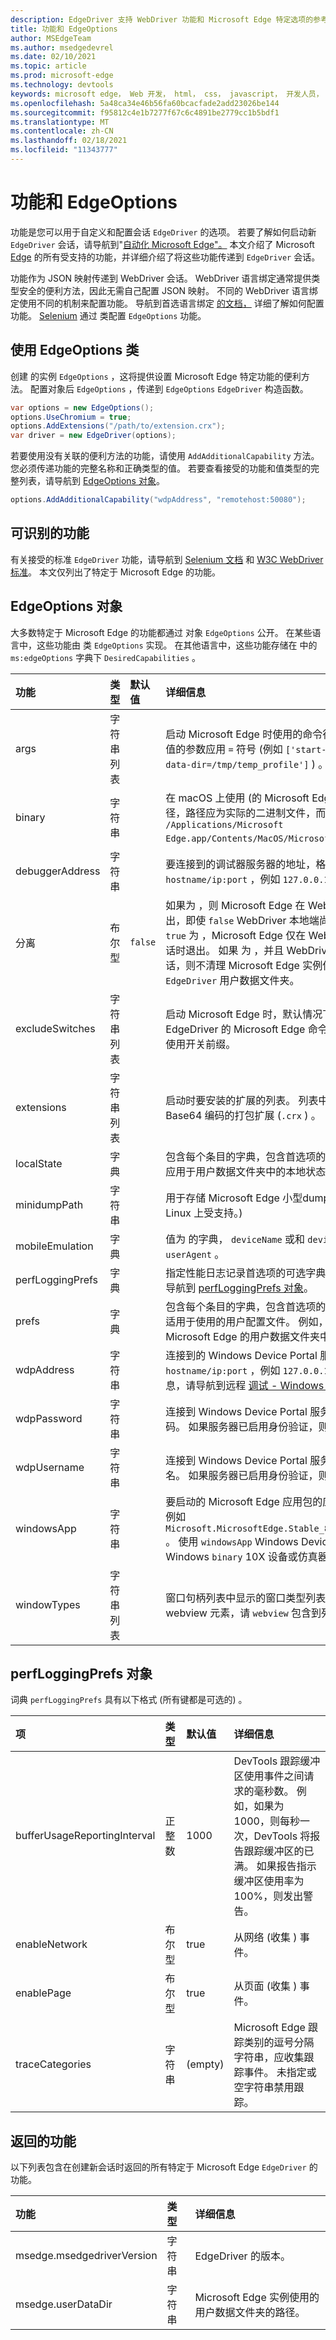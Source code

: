 ```yaml
---
description: EdgeDriver 支持 WebDriver 功能和 Microsoft Edge 特定选项的参考 (Chromium) 。
title: 功能和 EdgeOptions
author: MSEdgeTeam
ms.author: msedgedevrel
ms.date: 02/10/2021
ms.topic: article
ms.prod: microsoft-edge
ms.technology: devtools
keywords: microsoft edge， Web 开发， html， css， javascript， 开发人员， webdriver， selenium， 测试， 工具， 自动化， 测试
ms.openlocfilehash: 5a48ca34e46b56fa60bcacfade2add23026be144
ms.sourcegitcommit: f95812c4e1b7277f67c6c4891be2779cc1b5bdf1
ms.translationtype: MT
ms.contentlocale: zh-CN
ms.lasthandoff: 02/18/2021
ms.locfileid: "11343777"
---
```

# 功能和 EdgeOptions  

功能是您可以用于自定义和配置会话 `EdgeDriver` 的选项。  若要了解如何启动新 `EdgeDriver` 会话，请导航到"[自动化 Microsoft Edge"。][WebdriverIndexAutomateMicrosoftEdgeChromium]  本文介绍了 Microsoft [Edge][WebdriverIndexInstallMicrosoftEdgeChromium] 的所有受支持的功能，并详细介绍了将这些功能传递到 `EdgeDriver` 会话。  

功能作为 JSON 映射传递到 WebDriver 会话。  WebDriver 语言绑定通常提供类型安全的便利方法，因此无需自己配置 JSON 映射。  不同的 WebDriver 语言绑定使用不同的机制来配置功能。  导航到首选语言绑定 [的文档，][WebdriverIndexChooseWebdriverLanguageBinding] 详细了解如何配置功能。  [Selenium][SeleniumMain] 通过 类配置 `EdgeOptions` 功能。  

## 使用 EdgeOptions 类  

创建 的实例 `EdgeOptions` ，这将提供设置 Microsoft Edge 特定功能的便利方法。  配置对象后 `EdgeOptions` ，传递到 `EdgeOptions` `EdgeDriver` 构造函数。  

```csharp
var options = new EdgeOptions();
options.UseChromium = true;
options.AddExtensions("/path/to/extension.crx");
var driver = new EdgeDriver(options);
```  

若要使用没有关联的便利方法的功能，请使用 `AddAdditionalCapability` 方法。  您必须传递功能的完整名称和正确类型的值。  若要查看接受的功能和值类型的完整列表，请导航到 [EdgeOptions 对象](#edgeoptions-object)。  

```csharp
options.AddAdditionalCapability("wdpAddress", "remotehost:50080");
```  

## 可识别的功能  

有关接受的标准 `EdgeDriver` 功能，请导航到 [Selenium 文档][SharedCapabilitiesSeleniumDocumentation] 和 [W3C WebDriver 标准][CapabilitiesW3cWebdriver]。  本文仅列出了特定于 Microsoft Edge 的功能。  

## EdgeOptions 对象  

大多数特定于 Microsoft Edge 的功能都通过 对象 `EdgeOptions` 公开。  在某些语言中，这些功能由 类 `EdgeOptions` 实现。  在其他语言中，这些功能存储在 中的 `ms:edgeOptions` 字典下 `DesiredCapabilities` 。  

| 功能 | 类型 | 默认值 | 详细信息 |  
|:--- |:--- |:--- |:--- |  
| args | 字符串列表 |  | 启动 Microsoft Edge 时使用的命令行参数列表。  具有关联值的参数应用 `=` 符号 \(例如 `['start-maximized', 'user-data-dir=/tmp/temp_profile']` \) 。 |  
| binary | 字符串 |  | 在 macOS 上使用 \(的 Microsoft Edge 二进制文件的路径，路径应为实际的二进制文件，而不只是应用。  例如 `/Applications/Microsoft Edge.app/Contents/MacOS/Microsoft Edge` ，\) 。 |  
| debuggerAddress | 字符串 |  | 要连接到的调试器服务器的地址，格式为 `hostname/ip:port` ，例如 `127.0.0.1:38947` 。 |
| 分离 | 布尔型 | `false` | 如果为 ，则 Microsoft Edge 在 WebDriver 服务关闭时退出，即使 `false` WebDriver 本地端尚未关闭会话。  如果 `true` 为 ，Microsoft Edge 仅在 WebDriver 本地端关闭会话时退出。  如果 为 ，并且 WebDriver 本地端不关闭会话，则不清理 Microsoft Edge 实例使用的临时 `true` `EdgeDriver` 用户数据文件夹。 |  
| excludeSwitches | 字符串列表 |  | 启动 Microsoft Edge 时，默认情况下会传递用于排除该 EdgeDriver 的 Microsoft Edge 命令行开关列表。  避免 `--` 使用开关前缀。 |  
| extensions | 字符串列表 |  | 启动时要安装的扩展的列表。  列表中的每个项目应为 Base64 编码的打包扩展 \(`.crx` \) 。 |  
| localState | 字典 |  | 包含每个条目的字典，包含首选项的名称和值。  首选项将应用于用户数据文件夹中的本地状态文件。 |  
| minidumpPath | 字符串 |  | 用于存储 Microsoft Edge 小型dumps的目录。  \(仅在 Linux 上受支持。\)  |  
| mobileEmulation | 字典 |  | 值为 的字典， `deviceName` 或和 `deviceMetrics` 的值 `userAgent` 。 |  
| perfLoggingPrefs | 字典 |  | 指定性能日志记录首选项的可选字典。  有关详细信息，请导航到 [perfLoggingPrefs 对象](#perfloggingprefs-object)。 |  
| prefs | 字典 |  | 包含每个条目的字典，包含首选项的名称和值。  首选项仅适用于使用的用户配置文件。  例如，导航到 `Preferences` Microsoft Edge 的用户数据文件夹中的文件。 |  
| wdpAddress | 字符串 |  | 连接到的 Windows Device Portal 服务器的地址，格式为 `hostname/ip:port` ，例如  `127.0.0.1:50080` 。  有关详细信息，请导航到远程 [调试 - Windows 10 设备][DevtoolsRemoteDebuggingWindows]。 |  
| wdpPassword | 字符串 |  | 连接到 Windows Device Portal 服务器时使用的可选密码。  如果服务器已启用身份验证，则必需。 |  
| wdpUsername | 字符串 |  | 连接到 Windows Device Portal 服务器时使用的可选用户名。  如果服务器已启用身份验证，则必需。 |  
| windowsApp | 字符串 |  | 要启动的 Microsoft Edge 应用包的应用程序用户模型 ID，例如 `Microsoft.MicrosoftEdge.Stable_8wekyb3d8bbwe!MSEDGE` 。  使用 `windowsApp` Windows Device Portal 连接到 Windows `binary` 10X 设备或仿真器时，使用 而不是 。 |  
| windowTypes | 字符串列表 |  | 窗口句柄列表中显示的窗口类型列表。  若要访问 Android webview 元素，请 `webview` 包含到列表中。 |  

## perfLoggingPrefs 对象  

词典 `perfLoggingPrefs` 具有以下格式 \(所有键都是可选的\) 。  

| 项 | 类型 | 默认值 | 详细信息 |  
|:--- |:--- |:--- |:--- |  
| bufferUsageReportingInterval | 正整数 | 1000 | DevTools 跟踪缓冲区使用事件之间请求的毫秒数。  例如，如果为 1000，则每秒一次，DevTools 将报告跟踪缓冲区的已满。  如果报告指示缓冲区使用率为 100%，则发出警告。 |  
| enableNetwork | 布尔型 | true | 从网络 (收集 \) 事件。 |  
| enablePage | 布尔型 | true | 从页面 (收集 \) 事件。 |  
| traceCategories | 字符串 | \(empty\)  | Microsoft Edge 跟踪类别的逗号分隔字符串，应收集跟踪事件。  未指定或空字符串禁用跟踪。 |  

## 返回的功能  

以下列表包含在创建新会话时返回的所有特定于 Microsoft Edge `EdgeDriver` 的功能。  

| 功能 | 类型 | 详细信息 |  
|:--- |:--- |:--- |  
| msedge.msedgedriverVersion | 字符串 | EdgeDriver 的版本。 |  
| msedge.userDataDir | 字符串 | Microsoft Edge 实例使用的用户数据文件夹的路径。 |  

<!-- links -->  

[DevtoolsRemoteDebuggingWindows]: ../devtools-guide-chromium/remote-debugging/windows.md "远程调试 Windows 10 设备|Microsoft Docs"  
[WebdriverIndexChooseWebdriverLanguageBinding]: ./index.md#choose-a-webdriver-language-binding "选择 WebDriver 语言绑定 - WebDriver (Chromium) |Microsoft Docs"
[WebdriverIndexAutomateMicrosoftEdgeChromium]: ./index.md#automate-microsoft-edge-chromium "自动化 Microsoft Edge (Chromium) - WebDriver (Chromium) |Microsoft Docs"    
[WebdriverIndexInstallMicrosoftEdgeChromium]: ./index.md#install-microsoft-edge-chromium "安装 Microsoft Edge (Chromium) - WebDriver (Chromium) |Microsoft Docs"  

[SeleniumMain]: https://www.selenium.dev "SeleniumHQ 浏览器自动化"  
[SharedCapabilitiesSeleniumDocumentation]: https://www.selenium.dev/documentation/en/driver_idiosyncrasies/shared_capabilities/ "共享功能|Selenium 文档"   

[CapabilitiesW3cWebdriver]: https://www.w3.org/TR/webdriver#capabilities "功能 - WebDriver 规范|W3C"   
